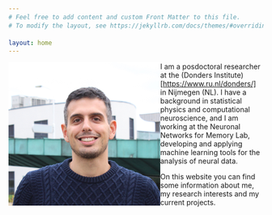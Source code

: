 ```yaml
---
# Feel free to add content and custom Front Matter to this file.
# To modify the layout, see https://jekyllrb.com/docs/themes/#overriding-theme-defaults

layout: home
---
```





<img src='images/me.jpeg' style='float: left' width=300 > 

I am a posdoctoral researcher at the (Donders Institute)[https://www.ru.nl/donders/] in Nijmegen (NL). I have a background in statistical physics and computational neuroscience, and I am working at the Neuronal Networks for Memory Lab, developing and applying machine learning tools for the analysis of neural data.

On this website you can find some information about me, my research interests and my current projects.









